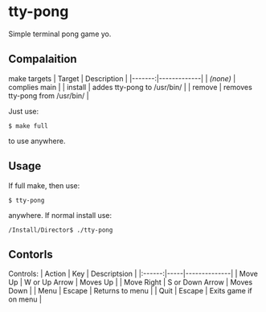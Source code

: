 # tty-pong

Simple terminal pong game yo.

## Compalaition

make targets
| Target | Description |
|-------:|-------------|
| _(none)_ | complies main |
| install | addes tty-pong to /usr/bin/ |
| remove | removes tty-pong from /usr/bin/ |


Just use:
```
$ make full
```
to use anywhere.

## Usage

If full make, then use:
```
$ tty-pong
```
anywhere. If normal install use:
```
/Install/Director$ ./tty-pong
```

## Contorls

Controls:
| Action | Key | Descriptsion |
|:------:|-----|--------------|
| Move Up | W or Up Arrow | Moves Up |
| Move Right | S or Down Arrow | Moves Down |
| Menu | Escape | Returns to menu |
| Quit | Escape | Exits game if on menu |


